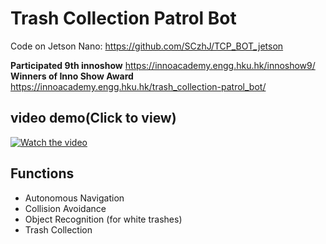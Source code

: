 # Trash Collection Patrol Bot

Code on Jetson Nano: https://github.com/SCzhJ/TCP_BOT_jetson

**Participated 9th innoshow** https://innoacademy.engg.hku.hk/innoshow9/
**Winners of Inno Show Award** https://innoacademy.engg.hku.hk/trash_collection-patrol_bot/

## **video demo**(Click to view)

[![Watch the video](https://img.youtube.com/vi/wg9DJbQ0nek/0.jpg)](https://www.youtube.com/watch?v=wg9DJbQ0nek)

## Functions
- Autonomous Navigation
- Collision Avoidance
- Object Recognition (for white trashes)
- Trash Collection

